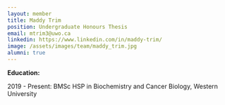 ```yaml
---
layout: member
title: Maddy Trim
position: Undergraduate Honours Thesis
email: mtrim3@uwo.ca
linkedin: https://www.linkedin.com/in/maddy-trim/
image: /assets/images/team/maddy_trim.jpg
alumni: true
---
```



<p style="text-align: justify;"><strong>Education:</strong></p>
<p>
2019 - Present: BMSc HSP in Biochemistry and Cancer Biology, Western University <br>
</p>